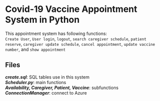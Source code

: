 # Covid-19 Vaccine Appointment System in Python
This appointment system has following functions:    
```Create User```, ```User login```, ```logout```, ```search caregiver schedule```, ```patient reserve```, ```caregiver update schedule```, ```cancel appointment```,     ```update vaccine number```, and ```show appointment```   
   

## Files
***create.sql***: SQL tables use in this system   
***Scheduler.py***: main functions   
***Availability, Caregiver, Patient, Vaccine***: subfunctions
***ConnectionManager***: connect to Azure
